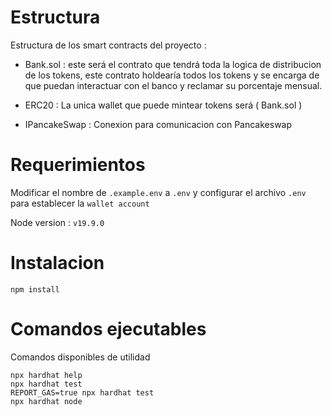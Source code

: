 # Estructura

Estructura de los smart contracts del proyecto :

- Bank.sol : este será el contrato que tendrá toda la logica de distribucion de los tokens,
este contrato holdearía todos los tokens y se encarga de que puedan interactuar con el banco 
y reclamar su porcentaje mensual.

- ERC20 : La unica wallet que puede mintear tokens será ( Bank.sol )

- IPancakeSwap : Conexion para comunicacion con Pancakeswap

# Requerimientos
Modificar el nombre de `.example.env` a `.env` y configurar el archivo `.env` para establecer la `wallet account`

Node version : `v19.9.0`

# Instalacion
```shell
npm install
```

# Comandos ejecutables
Comandos disponibles de utilidad

```shell
npx hardhat help
npx hardhat test
REPORT_GAS=true npx hardhat test
npx hardhat node
```